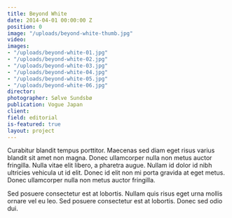 ```yaml
---
title: Beyond White
date: 2014-04-01 00:00:00 Z
position: 0
image: "/uploads/beyond-white-thumb.jpg"
video: 
images:
- "/uploads/beyond-white-01.jpg"
- "/uploads/beyond-white-02.jpg"
- "/uploads/beyond-white-03.jpg"
- "/uploads/beyond-white-04.jpg"
- "/uploads/beyond-white-05.jpg"
- "/uploads/beyond-white-06.jpg"
director: 
photographer: Sølve Sundsbø
publication: Vogue Japan
client: 
field: editorial
is-featured: true
layout: project
---
```


Curabitur blandit tempus porttitor. Maecenas sed diam eget risus varius blandit sit amet non magna. Donec ullamcorper nulla non metus auctor fringilla. Nulla vitae elit libero, a pharetra augue. Nullam id dolor id nibh ultricies vehicula ut id elit. Donec id elit non mi porta gravida at eget metus. Donec ullamcorper nulla non metus auctor fringilla.

Sed posuere consectetur est at lobortis. Nullam quis risus eget urna mollis ornare vel eu leo. Sed posuere consectetur est at lobortis. Donec sed odio dui.